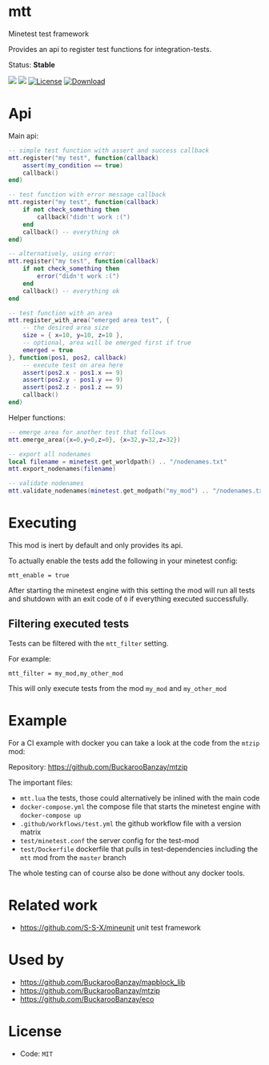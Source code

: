 # mtt

Minetest test framework

Provides an api to register test functions for integration-tests.

Status: **Stable**

![](https://github.com/BuckarooBanzay/mtt/workflows/luacheck/badge.svg)
![](https://github.com/BuckarooBanzay/mtt/workflows/test/badge.svg)
[![License](https://img.shields.io/badge/License-MIT-green.svg)](license.txt)
[![Download](https://img.shields.io/badge/Download-ContentDB-blue.svg)](https://content.minetest.net/packages/BuckarooBanzay/mtt)

# Api

Main api:
```lua
-- simple test function with assert and success callback
mtt.register("my test", function(callback)
    assert(my_condition == true)
    callback()
end)

-- test function with error message callback
mtt.register("my test", function(callback)
    if not check_something then
        callback("didn't work :(")
    end
    callback() -- everything ok
end)

-- alternatively, using error:
mtt.register("my test", function(callback)
    if not check_something then
        error("didn't work :(")
    end
    callback() -- everything ok
end

-- test function with an area
mtt.register_with_area("emerged area test", {
    -- the desired area size
    size = { x=10, y=10, z=10 },
    -- optional, area will be emerged first if true
    emerged = true
}, function(pos1, pos2, callback)
    -- execute test on area here
    assert(pos2.x - pos1.x == 9)
    assert(pos2.y - pos1.y == 9)
    assert(pos2.z - pos1.z == 9)
    callback()
end)
```

Helper functions:
```lua
-- emerge area for another test that follows
mtt.emerge_area({x=0,y=0,z=0}, {x=32,y=32,z=32})

-- export all nodenames
local filename = minetest.get_worldpath() .. "/nodenames.txt"
mtt.export_nodenames(filename)

-- validate nodenames
mtt.validate_nodenames(minetest.get_modpath("my_mod") .. "/nodenames.txt")
```

# Executing

This mod is inert by default and only provides its api.

To actually enable the tests add the following in your minetest config:
```
mtt_enable = true
```

After starting the minetest engine with this setting the mod will run all tests
and shutdown with an exit code of `0` if everything executed successfully.

## Filtering executed tests

Tests can be filtered with the `mtt_filter` setting.

For example:
```
mtt_filter = my_mod,my_other_mod
```

This will only execute tests from the mod `my_mod` and `my_other_mod`

# Example

For a CI example with docker you can take a look at the code from the `mtzip` mod:

Repository: https://github.com/BuckarooBanzay/mtzip

The important files:
* `mtt.lua` the tests, those could alternatively be inlined with the main code
* `docker-compose.yml` the compose file that starts the minetest engine with `docker-compose up`
* `.github/workflows/test.yml` the github workflow file with a version matrix
* `test/minetest.conf` the server config for the test-mod
* `test/Dockerfile` dockerfile that pulls in test-dependencies including the `mtt` mod from the `master` branch

The whole testing can of course also be done without any docker tools.

# Related work

* https://github.com/S-S-X/mineunit unit test framework

# Used by

* https://github.com/BuckarooBanzay/mapblock_lib
* https://github.com/BuckarooBanzay/mtzip
* https://github.com/BuckarooBanzay/eco

# License

* Code: `MIT`